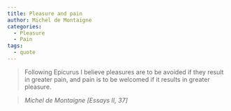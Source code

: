 ```yaml
---
title: Pleasure and pain
author: Michel de Montaigne
categories:
  - Pleasure
  - Pain
tags:
  - quote
---
```


> Following Epicurus I believe pleasures are to be avoided if they result in greater pain, and pain is to be welcomed if it results in greater pleasure.

> <cite>Michel de Montaigne [Essays II, 37]</cite>
